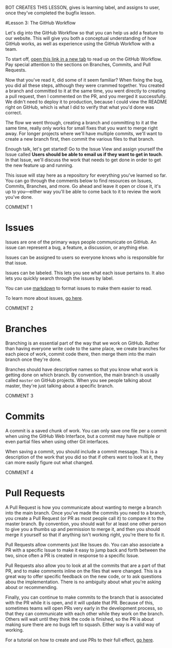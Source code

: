 BOT CREATES THIS LESSON, gives is learning label, and assigns to user, once they've completed the bugfix lesson.

#Lesson 3: The GitHub Workflow

Let's dig into the GitHub Workflow so that you can help us add a feature to our website. This will give you both a conceptual understanding of how GitHub works, as well as experience using the GitHub Workflow with a team.

To start off, [open this link in a new tab](https://guides.github.com/introduction/flow/) to read up on the GitHub Workflow. Pay special attention to the sections on Branches, Commits, and Pull Requests.

Now that you've read it, did some of it seem familiar? When fixing the bug, you did all these steps, although they were crammed together. You created a branch and committed to it at the same time, you went directly to creating a pull request, then I commented on the PR, and you merged it successfully. We didn't need to deploy it to production, because I could view the README right on GitHub, which is what I did to verify that what you'd done was correct.

The flow we went through, creating a branch and committing to it at the same time, really only works for small fixes that you want to merge right away. For longer projects where we'll have multiple commits, we'll want to create a new branch first, then commit the various files to that branch.

Enough talk, let's get started! Go to the Issue View and assign yourself the Issue called **Users should be able to email us if they want to get in touch**. In that Issue, we'll discuss the work that needs to get done in order to get the new feature up and running.

This issue will stay here as a repository for everything you've learned so far. You can go through the comments below to find resources on Issues, Commits, Branches, and more. Go ahead and leave it open or close it, it's up to you—either way you'll be able to come back to it to review the work you've done.


COMMENT 1

# Issues

Issues are one of the primary ways people communicate on GitHub. An issue can represent a bug, a feature, a discussion, or anything else. 

Issues can be assigned to users so everyone knows who is responsible for that issue.

Issues can be labeled. This lets you see what each issue pertains to. It also lets you quickly search through the issues by label.

You can use [markdown](https://help.github.com/articles/markdown-basics/) to format issues to make them easier to read.

To learn more about issues, [go here](https://guides.github.com/features/issues/).


COMMENT 2

# Branches

Branching is an essential part of the way that we work on GitHub. Rather than having everyone write code to the same place, we create branches for each piece of work, commit code there, then merge them into the main branch once they're done.

Branches should have descriptive names so that you know what work is getting done on which branch. By convention, the main branch is usually called `master` on GitHub projects. When you see people talking about master, they're just talking about a specific branch. 


COMMENT 3

# Commits

A commit is a saved chunk of work. You can only save one file per a commit when using the GitHub Web Interface, but a commit may have multiple or even partial files when using other Git interfaces. 

When saving a commit, you should include a commit message. This is a description of the work that you did so that if others want to look at it, they can more easily figure out what changed.


COMMENT 4

# Pull Requests

A Pull Request is how you communicate about wanting to merge a branch into the main branch. Once you've made the commits you need to a branch, you create a Pull Request (or PR as most people call it) to compare it to the master branch. By convention, you should wait for at least one other person to give you a thumbs up and permission to merge it, and then you should merge it yourself so that if anything isn't working right, you're there to fix it. 

Pull Requests allow comments just like Issues do. You can also associate a PR with a specific Issue to make it easy to jump back and forth between the two, since often a PR is created in response to a specific Issue. 

Pull Requests also allow you to look at all the commits that are a part of that PR, and to make comments inline on the files that were changed. This is a great way to offer specific feedback on the new code, or to ask questions abou the implementation. There is no ambiguity about what you're asking about or recommending.

Finally, you can continue to make commits to the branch that is associated with the PR while it is open, and it will update that PR. Because of this, sometimes teams will open PRs very early in the development process, so that they can communicate with each other while they work on the branch. Others will wait until they think the code is finished, so the PR is about making sure there are no bugs left to squash. Either way is a valid way of working.

For a tutorial on how to create and use PRs to their full effect, [go here](https://help.github.com/articles/using-pull-requests/).
